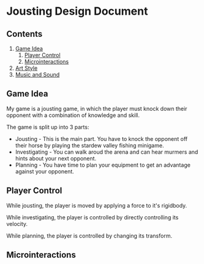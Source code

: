 # Jousting Design Document

## Contents
1. [Game Idea](#game-idea)
    1. [Player Control](#player-control)
    2. [Microinteractions](#microinteractions)
2. [Art Style](#art-style)
3. [Music and Sound](#music-and-sound)

## Game Idea
My game is a jousting game, in which the player must knock down their opponent with a combination of knowledge and skill.

The game is split up into 3 parts:
- Jousting - This is the main part. You have to knock the opponent off their horse by playing the stardew valley fishing minigame.
- Investigating - You can walk aroud the arena and can hear murmers and hints about your next opponent.
- Planning - You have time to plan your equipment to get an advantage against your opponent.

## Player Control
While jousting, the player is moved by applying a force to it's rigidbody.

While investigating, the player is controlled by directly controlling its velocity.

While planning, the player is controlled by changing its transform.

## Microinteractions

